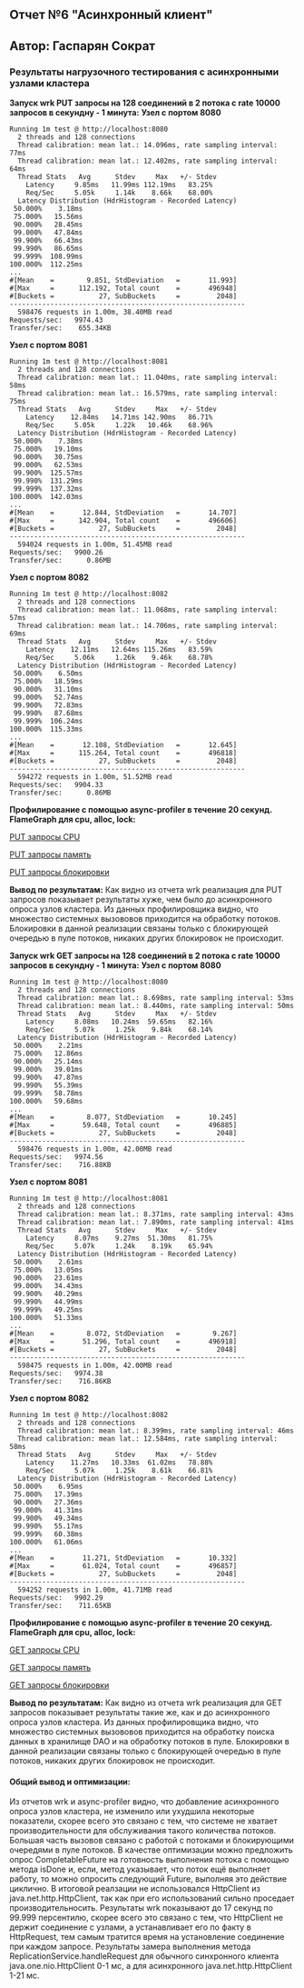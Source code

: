 ## Отчет №6 "Асинхронный клиент"
## Автор: Гаспарян Сократ

### Результаты нагрузочного тестирования с асинхронными узлами кластера
<b>Запуск wrk PUT запросы на 128 соединений в 2 потока с rate 10000 запросов в секундну - 1 минута:</b>
<b>Узел с портом 8080</b>
```
Running 1m test @ http://localhost:8080
  2 threads and 128 connections
  Thread calibration: mean lat.: 14.096ms, rate sampling interval: 77ms
  Thread calibration: mean lat.: 12.402ms, rate sampling interval: 64ms
  Thread Stats   Avg      Stdev     Max   +/- Stdev
    Latency     9.85ms   11.99ms 112.19ms   83.25%
    Req/Sec     5.05k     1.14k    8.66k    68.00%
  Latency Distribution (HdrHistogram - Recorded Latency)
 50.000%    3.18ms
 75.000%   15.56ms
 90.000%   28.45ms
 99.000%   47.84ms
 99.900%   66.43ms
 99.990%   86.65ms
 99.999%  108.99ms
100.000%  112.25ms
...
#[Mean    =        9.851, StdDeviation   =       11.993]
#[Max     =      112.192, Total count    =       496948]
#[Buckets =           27, SubBuckets     =         2048]
----------------------------------------------------------
  598476 requests in 1.00m, 38.40MB read
Requests/sec:   9974.43
Transfer/sec:    655.34KB
```

<b>Узел с портом 8081</b>
```
Running 1m test @ http://localhost:8081
  2 threads and 128 connections
  Thread calibration: mean lat.: 11.040ms, rate sampling interval: 58ms
  Thread calibration: mean lat.: 16.579ms, rate sampling interval: 75ms
  Thread Stats   Avg      Stdev     Max   +/- Stdev
    Latency    12.84ms   14.71ms 142.90ms   86.71%
    Req/Sec     5.05k     1.22k   10.46k    68.96%
  Latency Distribution (HdrHistogram - Recorded Latency)
 50.000%    7.38ms
 75.000%   19.10ms
 90.000%   30.75ms
 99.000%   62.53ms
 99.900%  125.57ms
 99.990%  131.29ms
 99.999%  137.32ms
100.000%  142.03ms
...
#[Mean    =       12.844, StdDeviation   =       14.707]
#[Max     =      142.904, Total count    =       496606]
#[Buckets =           27, SubBuckets     =         2048]
----------------------------------------------------------
  594024 requests in 1.00m, 51.45MB read
Requests/sec:   9900.26
Transfer/sec:      0.86MB
```

<b>Узел с портом 8082</b>
```
Running 1m test @ http://localhost:8082
  2 threads and 128 connections
  Thread calibration: mean lat.: 11.068ms, rate sampling interval: 57ms
  Thread calibration: mean lat.: 14.706ms, rate sampling interval: 69ms
  Thread Stats   Avg      Stdev     Max   +/- Stdev
    Latency    12.11ms   12.64ms 115.26ms   83.59%
    Req/Sec     5.06k     1.26k    9.46k    68.78%
  Latency Distribution (HdrHistogram - Recorded Latency)
 50.000%    6.50ms
 75.000%   18.59ms
 90.000%   31.10ms
 99.000%   52.74ms
 99.900%   72.83ms
 99.990%   87.68ms
 99.999%  106.24ms
100.000%  115.33ms
...
#[Mean    =       12.108, StdDeviation   =       12.645]
#[Max     =      115.264, Total count    =       496818]
#[Buckets =           27, SubBuckets     =         2048]
----------------------------------------------------------
  594272 requests in 1.00m, 51.52MB read
Requests/sec:   9904.33
Transfer/sec:      0.86MB
```

<b>Профилирование с помощью async-profiler в течение 20 секунд. FlameGraph для cpu, alloc, lock:</b>

<a href=./resource/profile-html/stage6/stage6-put-cpu.html>PUT запросы CPU</a>

<a href=./resource/profile-html/stage6/stage6-put-mem.html>PUT запросы память</a>

<a href=./resource/profile-html/stage6/stage6-put-lock.html>PUT запросы блокировки</a>


<b>Вывод по результатам:</b>
Как видно из отчета wrk реализация для  PUT запросов показывает результаты хуже, чем было до асинхронного опроса узлов кластера. Из данных профилировщика видно, что множество системных вызововов приходится на обработку потоков. Блокировки в данной реализации связаны только с блокирующей очередью в пуле потоков, никаких других блокировок не происходит.  


<b>Запуск wrk GET запросы на 128 соединений в 2 потока с rate 10000 запросов в секундну - 1 минута:</b>
<b>Узел с портом 8080</b>
```
Running 1m test @ http://localhost:8080
  2 threads and 128 connections
  Thread calibration: mean lat.: 8.698ms, rate sampling interval: 53ms
  Thread calibration: mean lat.: 8.440ms, rate sampling interval: 50ms
  Thread Stats   Avg      Stdev     Max   +/- Stdev
    Latency     8.08ms   10.24ms  59.65ms   82.16%
    Req/Sec     5.07k     1.25k    9.84k    68.14%
  Latency Distribution (HdrHistogram - Recorded Latency)
 50.000%    2.21ms
 75.000%   12.86ms
 90.000%   25.14ms
 99.000%   39.01ms
 99.900%   47.87ms
 99.990%   55.39ms
 99.999%   58.78ms
100.000%   59.68ms
...
#[Mean    =        8.077, StdDeviation   =       10.245]
#[Max     =       59.648, Total count    =       496885]
#[Buckets =           27, SubBuckets     =         2048]
----------------------------------------------------------
  598476 requests in 1.00m, 42.00MB read
Requests/sec:   9974.56
Transfer/sec:    716.88KB
```

<b>Узел с портом 8081</b>
```
Running 1m test @ http://localhost:8081
  2 threads and 128 connections
  Thread calibration: mean lat.: 8.371ms, rate sampling interval: 43ms
  Thread calibration: mean lat.: 7.890ms, rate sampling interval: 41ms
  Thread Stats   Avg      Stdev     Max   +/- Stdev
    Latency     8.07ms    9.27ms  51.30ms   81.75%
    Req/Sec     5.07k     1.24k    8.19k    65.94%
  Latency Distribution (HdrHistogram - Recorded Latency)
 50.000%    2.61ms
 75.000%   13.05ms
 90.000%   23.61ms
 99.000%   34.43ms
 99.900%   40.29ms
 99.990%   44.99ms
 99.999%   49.25ms
100.000%   51.33ms
...
#[Mean    =        8.072, StdDeviation   =        9.267]
#[Max     =       51.296, Total count    =       496918]
#[Buckets =           27, SubBuckets     =         2048]
----------------------------------------------------------
  598475 requests in 1.00m, 42.00MB read
Requests/sec:   9974.38
Transfer/sec:    716.86KB
```

<b>Узел с портом 8082</b>
```
Running 1m test @ http://localhost:8082
  2 threads and 128 connections
  Thread calibration: mean lat.: 8.399ms, rate sampling interval: 46ms
  Thread calibration: mean lat.: 12.584ms, rate sampling interval: 58ms
  Thread Stats   Avg      Stdev     Max   +/- Stdev
    Latency    11.27ms   10.33ms  61.02ms   78.88%
    Req/Sec     5.07k     1.25k    8.61k    66.81%
  Latency Distribution (HdrHistogram - Recorded Latency)
 50.000%    6.95ms
 75.000%   17.39ms
 90.000%   27.36ms
 99.000%   41.31ms
 99.900%   49.34ms
 99.990%   55.17ms
 99.999%   60.38ms
100.000%   61.06ms
...
#[Mean    =       11.271, StdDeviation   =       10.332]
#[Max     =       61.024, Total count    =       496857]
#[Buckets =           27, SubBuckets     =         2048]
----------------------------------------------------------
  594252 requests in 1.00m, 41.71MB read
Requests/sec:   9902.29
Transfer/sec:    711.65KB
```

<b>Профилирование с помощью async-profiler в течение 20 секунд. FlameGraph для cpu, alloc, lock:</b>

<a href=./resource/profile-html/stage6/stage6-get-cpu.html>GET запросы CPU</a>

<a href=./resource/profile-html/stage6/stage6-get-mem.html>GET запросы память</a>

<a href=./resource/profile-html/stage6/stage6-get-lock.html>GET запросы блокировки</a>


<b>Вывод по результатам:</b>
Как видно из отчета wrk реализация для GET запросов показывает результаты такие же, как и до асинхронного опроса узлов кластера. Из данных профилировщика видно, что множество системных вызововов приходится на обработку поиска данных в хранилище DAO и на обработку потоков в пуле. Блокировки в данной реализации связаны только с блокирующей очередью в пуле потоков, никаких других блокировок не происходит.  



<h4>Общий вывод и оптимизации:</h4>
Из отчетов wrk и async-profiler видно, что добавление асинхронного опроса узлов кластера, не изменило или ухудшила некоторые показатели, скорее всего это связано с тем, что системе не хватает производительности для обслуживания такого количества потоков. Большая часть вызовов связано с работой с потоками и блокирующими очередями в пуле потоков. В качестве оптимизации можно предложить опрос CompletableFuture на готовность выполнения потока с помощью метода isDone и, если, метод указывает, что поток ещё выполняет работу, то можно опросить следующий Future, выполняя это действие циклично. В итоговой реалзации не использовался HttpClient из java.net.http.HttpClient, так как при его использований сильно проседает производительносить. Результаты wrk показывают до 17 секунд по 99.999 персентилю, скорее всего это связано с тем, что HttpClient не держит соединение с узлами, а устанавливает его по факту в HttpRequest, тем самым тратится время на установление соединение при каждом запросе. Результаты замера выполнения метода ReplicationService.handleRequest для обычного синхронного клиента java.one.nio.HttpClient 0-1 мс, а для асинхронного java.net.http.HttpClient 1-21 мс.